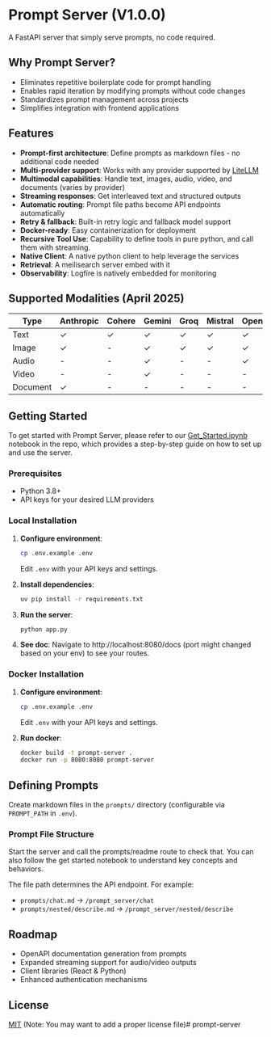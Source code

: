 # Prompt Server (V1.0.0)

A FastAPI server that simply serve prompts, no code required.

## Why Prompt Server?

- Eliminates repetitive boilerplate code for prompt handling
- Enables rapid iteration by modifying prompts without code changes
- Standardizes prompt management across projects
- Simplifies integration with frontend applications

## Features

- **Prompt-first architecture**: Define prompts as markdown files - no additional code needed
- **Multi-provider support**: Works with any provider supported by [LiteLLM](https://docs.litellm.ai/docs/providers)
- **Multimodal capabilities**: Handle text, images, audio, video, and documents (varies by provider)
- **Streaming responses**: Get interleaved text and structured outputs
- **Automatic routing**: Prompt file paths become API endpoints automatically
- **Retry & fallback**: Built-in retry logic and fallback model support
- **Docker-ready**: Easy containerization for deployment
- **Recursive Tool Use**: Capability to define tools in pure python, and call them with streaming.
- **Native Client**: A native python client to help leverage the services
- **Retrieval**: A meilisearch server embed with it
- **Observability**: Logfire is natively embedded for monitoring

## Supported Modalities (April 2025)

| Type       | Anthropic | Cohere | Gemini | Groq | Mistral | OpenAI |
|------------|-----------|--------|--------|------|---------|--------|
| Text       | ✓         | ✓      | ✓      | ✓    | ✓       | ✓      |
| Image      | ✓         | -      | ✓      | ✓    | ✓       | ✓      |
| Audio      | -         | -      | ✓      | -    | -       | ✓      |
| Video      | -         | -      | ✓      | -    | -       | -      |
| Document   | ✓         | -      | -      | -    | -       | -      |

## Getting Started

To get started with Prompt Server, please refer to our [Get_Started.ipynb](https://github.com/gabrielolympie/PromptServer/blob/main/Get_Started.ipynb) notebook in the repo, which provides a step-by-step guide on how to set up and use the server.

### Prerequisites
- Python 3.8+
- API keys for your desired LLM providers

### Local Installation

1. **Configure environment**:
   ```bash
   cp .env.example .env
   ```
   Edit `.env` with your API keys and settings.

2. **Install dependencies**:
   ```bash
   uv pip install -r requirements.txt
   ```

3. **Run the server**:
   ```bash
   python app.py
   ```

4. **See doc**:
    Navigate to http://localhost:8080/docs (port might changed based on your env) to see your routes.

### Docker Installation
1. **Configure environment**:
   ```bash
   cp .env.example .env
   ```
   Edit `.env` with your API keys and settings.

1. **Run docker**:
   ```bash
   docker build -t prompt-server .
   docker run -p 8080:8080 prompt-server
   ```

## Defining Prompts

Create markdown files in the `prompts/` directory (configurable via `PROMPT_PATH` in `.env`).

### Prompt File Structure
Start the server and call the prompts/readme route to check that.
You can also follow the get started notebook to understand key concepts and behaviors.

The file path determines the API endpoint. For example:
- `prompts/chat.md` → `/prompt_server/chat`
- `prompts/nested/describe.md` → `/prompt_server/nested/describe`

## Roadmap

- OpenAPI documentation generation from prompts
- Expanded streaming support for audio/video outputs
- Client libraries (React & Python)
- Enhanced authentication mechanisms



## License

[MIT](LICENSE) (Note: You may want to add a proper license file)# prompt-server
